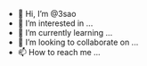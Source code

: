 - 👋 Hi, I’m @3sao
- 👀 I’m interested in ...
- 🌱 I’m currently learning ...
- 💞️ I’m looking to collaborate on ...
- 📫 How to reach me ...

<!---
3sao/3sao is a ✨ special ✨ repository because its `README.md` (this file) appears on your GitHub profile.
You can click the Preview link to take a look at your changes.
--->
